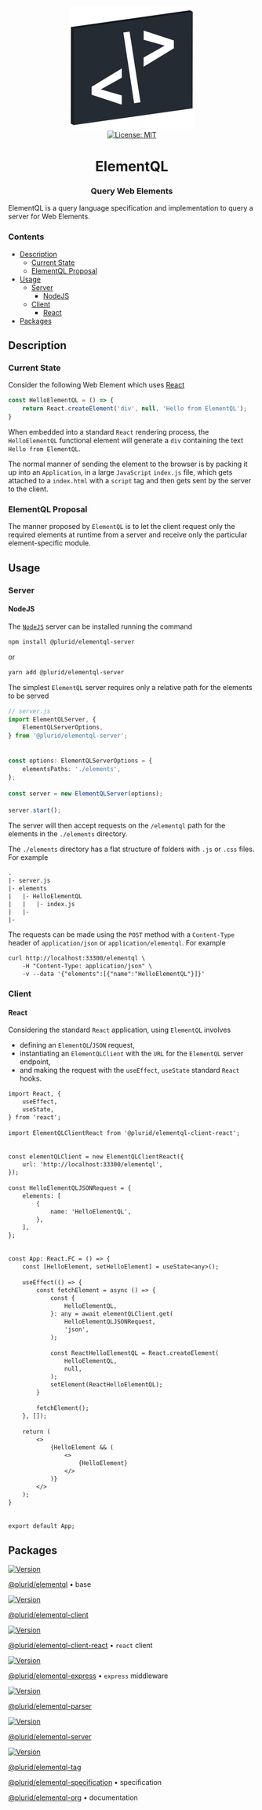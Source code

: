 <p align="center">
    <img src="https://raw.githubusercontent.com/plurid/elementql/master/about/identity/elementql-logo.png" height="250px">
    <br />
    <a target="_blank" href="https://github.com/plurid/elementql/blob/master/LICENSE">
        <img src="https://img.shields.io/badge/license-MIT-blue.svg?colorB=1380C3&style=for-the-badge" alt="License: MIT">
    </a>
</p>


<h1 align="center">
    ElementQL
</h1>


<h3 align="center">
    Query Web Elements
</h3>



ElementQL is a query language specification and implementation to query a server for Web Elements.


### Contents

+ [Description](#description)
    + [Current State](#current-state)
    + [ElementQL Proposal](#elementql-proposal)
+ [Usage](#usage)
    + [Server](#server)
        + [NodeJS](#nodejs)
    + [Client](#client)
        + [React](#react)
+ [Packages](#packages)



## Description


### Current State

Consider the following Web Element which uses [React](https://reactjs.org/)

``` typescript
const HelloElementQL = () => {
    return React.createElement('div', null, 'Hello from ElementQL');
}
```

When embedded into a standard `React` rendering process, the `HelloElementQL` functional element will generate a `div` containing the text `Hello from ElementQL`.

The normal manner of sending the element to the browser is by packing it up into an `Application`, in a large `JavaScript` `index.js` file, which gets attached to a `index.html` with a `script` tag and then gets sent by the server to the client.


### ElementQL Proposal

The manner proposed by `ElementQL` is to let the client request only the required elements at runtime from a server and receive only the particular element-specific module.



## Usage


### Server

#### NodeJS

The [`NodeJS`](https://nodejs.org) server can be installed running the command

``` bash
npm install @plurid/elementql-server
```

or

``` bash
yarn add @plurid/elementql-server
```

The simplest `ElementQL` server requires only a relative path for the elements to be served

``` typescript
// server.js
import ElementQLServer, {
    ElementQLServerOptions,
} from '@plurid/elementql-server';


const options: ElementQLServerOptions = {
    elementsPaths: './elements',
};

const server = new ElementQLServer(options);

server.start();
```

The server will then accept requests on the `/elementql` path for the elements in the `./elements` directory.

The `./elements` directory has a flat structure of folders with `.js` or `.css` files. For example

```
.
|- server.js
|- elements
|   |- HelloElementQL
|   |   |- index.js
|   |-
|-
```


The requests can be made using the `POST` method with a `Content-Type` header of `application/json` or `application/elementql`. For example


```
curl http://localhost:33300/elementql \
    -H "Content-Type: application/json" \
    -v --data '{"elements":[{"name":"HelloElementQL"}]}'
```



### Client


#### React

Considering the standard `React` application, using `ElementQL` involves

+ defining an `ElementQL`/`JSON` request,
+ instantiating an `ElementQLClient` with the `URL` for the `ElementQL` server endpoint,
+ and making the request with the `useEffect`, `useState` standard `React` hooks.


``` tsx
import React, {
    useEffect,
    useState,
} from 'react';

import ElementQLClientReact from '@plurid/elementql-client-react';


const elementQLClient = new ElementQLClientReact({
    url: 'http://localhost:33300/elementql',
});

const HelloElementQLJSONRequest = {
    elements: [
        {
            name: 'HelloElementQL',
        },
    ],
};


const App: React.FC = () => {
    const [HelloElement, setHelloElement] = useState<any>();

    useEffect(() => {
        const fetchElement = async () => {
            const {
                HelloElementQL,
            }: any = await elementQLClient.get(
                HelloElementQLJSONRequest,
                'json',
            );

            const ReactHelloElementQL = React.createElement(
                HelloElementQL,
                null,
            );
            setElement(ReactHelloElementQL);
        }

        fetchElement();
    }, []);

    return (
        <>
            {HelloElement && (
                <>
                    {HelloElement}
                </>
            )}
        </>
    );
}


export default App;
```



## Packages

<a target="_blank" href="https://www.npmjs.com/package/@plurid/elementql">
    <img src="https://img.shields.io/npm/v/@plurid/elementql.svg?logo=npm&colorB=1380C3&style=for-the-badge" alt="Version">
</a>

[@plurid/elementql][elementql] • base

[elementql]: https://github.com/plurid/elementql/tree/master/packages/elementql



<a target="_blank" href="https://www.npmjs.com/package/@plurid/elementql-client">
    <img src="https://img.shields.io/npm/v/@plurid/elementql-client.svg?logo=npm&colorB=1380C3&style=for-the-badge" alt="Version">
</a>

[@plurid/elementql-client][elementql-client]

[elementql-client]: https://github.com/plurid/elementql/tree/master/packages/elementql-client



<a target="_blank" href="https://www.npmjs.com/package/@plurid/elementql-client-react">
    <img src="https://img.shields.io/npm/v/@plurid/elementql-client-react.svg?logo=npm&colorB=1380C3&style=for-the-badge" alt="Version">
</a>

[@plurid/elementql-client-react][elementql-client-react] • `react` client

[elementql-client-react]: https://github.com/plurid/elementql/tree/master/packages/elementql-client-react



<a target="_blank" href="https://www.npmjs.com/package/@plurid/elementql-express">
    <img src="https://img.shields.io/npm/v/@plurid/elementql-express.svg?logo=npm&colorB=1380C3&style=for-the-badge" alt="Version">
</a>

[@plurid/elementql-express][elementql-express] • `express` middleware

[elementql-express]: https://github.com/plurid/elementql/tree/master/packages/elementql-server-express



<a target="_blank" href="https://www.npmjs.com/package/@plurid/elementql-parser">
    <img src="https://img.shields.io/npm/v/@plurid/elementql-parser.svg?logo=npm&colorB=1380C3&style=for-the-badge" alt="Version">
</a>

[@plurid/elementql-parser][elementql-parser]

[elementql-parser]: https://github.com/plurid/elementql/tree/master/packages/elementql-parser



<a target="_blank" href="https://www.npmjs.com/package/@plurid/elementql-server">
    <img src="https://img.shields.io/npm/v/@plurid/elementql-server.svg?logo=npm&colorB=1380C3&style=for-the-badge" alt="Version">
</a>

[@plurid/elementql-server][elementql-server-node]

[elementql-server-node]: https://github.com/plurid/elementql/tree/master/packages/elementql-server



<a target="_blank" href="https://www.npmjs.com/package/@plurid/elementql-tag">
    <img src="https://img.shields.io/npm/v/@plurid/elementql-tag.svg?logo=npm&colorB=1380C3&style=for-the-badge" alt="Version">
</a>

[@plurid/elementql-tag][elementql-tag]

[elementql-tag]: https://github.com/plurid/elementql/tree/master/packages/elementql-tag



[@plurid/elementql-specification][elementql-specification] • specification

[elementql-specification]: https://github.com/plurid/elementql/tree/master/packages/elementql-specification



[@plurid/elementql-org][elementql-org] • documentation

[elementql-org]: https://github.com/plurid/elementql/tree/master/packages/elementql-org
